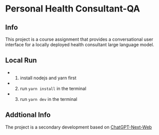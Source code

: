 # Personal Health Consultant-QA

## Info
This project is a course assignment that provides a conversational user interface for a locally deployed health consultant large language model.

## Local Run
- 1. install nodejs and yarn first
- 2. run `yarn install` in the terminal
- 3. run `yarn dev` in the terminal

## Addtional Info
The project is a secondary development based on [ChatGPT-Next-Web](https://github.com/ChatGPTNextWeb/ChatGPT-Next-Web)